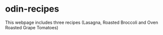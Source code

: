 # odin-recipes

This webpage includes three recipes (Lasagna, Roasted Broccoli and Oven Roasted Grape Tomatoes)
